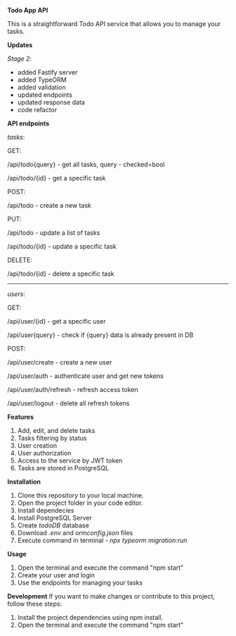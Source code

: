 **Todo App API**

This is a straightforward Todo API service that allows you to manage your tasks.

**Updates**

_Stage 2_:
* added Fastify server
* added TypeORM
* added validation
* updated endpoints
* updated response data
* code refactor

**API endpoints**

_tasks_: 

GET:

/api/todo{query} - get all tasks, query - checked=bool

/api/todo/{id} - get a specific task

POST:

/api/todo - create a new task

PUT:

/api/todo - update a list of tasks

/api/todo/{id} - update a specific task

DELETE:

/api/todo/{id} - delete a specific task

***
_users_:

GET:

/api/user/{id} - get a specific user

/api/user{query} - check if {query} data is already present in DB

POST:

/api/user/create - create a new user

/api/user/auth - authenticate user and get new tokens

/api/user/auth/refresh - refresh access token

/api/user/logout - delete all refresh tokens

**Features**
1. Add, edit, and delete tasks
2. Tasks filtering by status
3. User creation
4. User authorization
5. Access to the service by JWT token
6. Tasks are stored in PostgreSQL

**Installation**
1. Clone this repository to your local machine.
2. Open the project folder in your code editor.
3. Install dependecies
4. Install PostgreSQL Server
5. Create _todoDB_ database
6. Download _.env_ and _ormconfig.json_ files
7. Execute command in terminal - _npx typeorm migration:run_

**Usage**

1. Open the terminal and execute the command "npm start"
2. Create your user and login
3. Use the endpoints for managing your tasks

**Development**
If you want to make changes or contribute to this project, follow these steps:
1. Install the project dependencies using npm install.
2. Open the terminal and execute the command "npm start"
